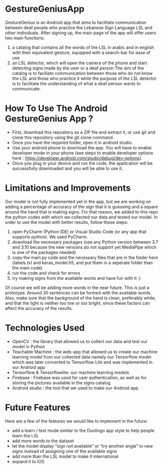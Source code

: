 # GestureGeniusApp
GestureGenius is an Android app that aims to facilitate communication between deaf people who practice the Lebanese Sign Language LSL and other individuals. 
After signing up, the main page of the app will offer users two main functions: 
  1) a catalog that contains all the words of the LSL in arabic and in english with their equivalent gesture, equipped with a search-bar for ease of use
  2) an LSL detector, which will open the camera of the phone and start detecting signs made by the user or a deaf person
The aim of the catalog is to faciliate communication between those who do not know the LSL and those who practice it while the purpose of the LSL detector is to facilitate the understanding of what a deaf person wants to communicate.
 # How To Use The Android GestureGenius App ?
 - First, download this repository as a ZIP file and extract it, or use git and clone this repository using the git clone command. 
 - Once you have the required folder, open it in android studio. 
 - Use your android phone to download the app. You will have to enable developer mode in your phone (see steps to enable developer options here : https://developer.android.com/studio/debug/dev-options).
 -  Once you plug in your device and run the code, the application will be successfully downloaded and you will be able to use it.
 # Limitations and Improvements
 Our model is not fully implemented yet in the app, but we are working on adding a percentage of accuracy of the sign that it is guessing and a square around the hand that is making signs. 
 For that reason, we added to this repo the python codes with which we collected our data and tested our model. In order to use the model with better results, follow these steps:
  1) open PyCharm (Python IDE) or Visual Studio Code (or any app that supports python). We used PyCharm.
  2) download the necessary packages (use any Python version between 3.7 and 3.10 because the new versions do not support yet MediaPipe which is one of the packages needed)
  3) copy the main.py code and the necessary files that are in the folder here (labels.txt and keras_model.h5, and put them in a seperate folder than the main code)
  4) run the code and check for errors
  5) try making signs from the available words and have fun with it :)
  
 Of course we will be adding more words in the near future. This is just a prototype. Around 30 sentences can be formed with the available words.
 Also, make sure that the background of the hand is clean, preferably white, and that the light is neither too low or too bright, since these factors can affect the accuracy of the results.
 # Technologies Used
 - OpenCV : the library that allowed us to collect our data and test our model in Python
 - Teachable Machine : the web-app that allowed us to create our machine learning model from our collected data namely our Tensorflow model which was later converted to Tensorflow Lite and was implemented in our Android app
 - Tensorflow & Tensorflowlite: our machine learning models
 - Firebase : Firebase was used for user authentication, as well as for storing the pictures available in the signs catalog
 - Android studio : the tool that we used to make our Android app
 # Future Features
 Here are a few of the features we would like to implement in the future:
  - add a learn / test mode similar to the Duolingo app style to help people learn the LSL
  - add more words to the dataset
  - let the model display “sign not available” or “try another angle” to new signs instead of assigning one of the available signs
  - add more than the LSL model to make it international
  - expand it to IOS 
